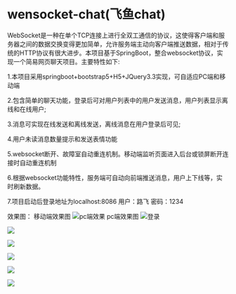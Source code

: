 # wensocket-chat(飞鱼chat)
  WebSocket是一种在单个TCP连接上进行全双工通信的协议，这使得客户端和服务器之间的数据交换变得更加简单，允许服务端主动向客户端推送数据，相对于传统的HTTP协议有很大进步。本项目基于SpringBoot，整合websocket协议，实现一个简易网页聊天项目。主要特性如下:
  
  1.本项目采用springboot+bootstrap5+H5+JQuery3.3实现，可自适应PC端和移动端
  
  2.包含简单的聊天功能，登录后可对用户列表中的用户发送消息，用户列表显示离线和在线用户;
  
  3.消息可实现在线发送和离线发送，离线消息在用户登录后可见;
  
  4.用户未读消息数量提示和发送表情功能

  5.websocket断开、故障室自动重连机制。移动端监听页面进入后台或锁屏断开连接时自动重连机制
  
  6.根据websocket功能特性，服务端可自动向前端推送消息，用户上下线等，实时刷新数据。
  
  7.项目启动后登录地址为localhost:8086 用户：路飞 密码：1234
  
  效果图：
  移动端效果图
![pc端效果](https://bucket-typora-kw.oss-cn-beijing.aliyuncs.com/typora-image/7.jpg)
  pc端效果图
![登录](https://bucket-typora-kw.oss-cn-beijing.aliyuncs.com/typora-image/1.jpg)

![](https://bucket-typora-kw.oss-cn-beijing.aliyuncs.com/typora-image/2.jpg)
   
![](https://bucket-typora-kw.oss-cn-beijing.aliyuncs.com/typora-image/3.jpg)

![](https://bucket-typora-kw.oss-cn-beijing.aliyuncs.com/typora-image/4.jpg)

![](https://bucket-typora-kw.oss-cn-beijing.aliyuncs.com/typora-image/5.jpg)

![](https://bucket-typora-kw.oss-cn-beijing.aliyuncs.com/typora-image/6.jpg)

